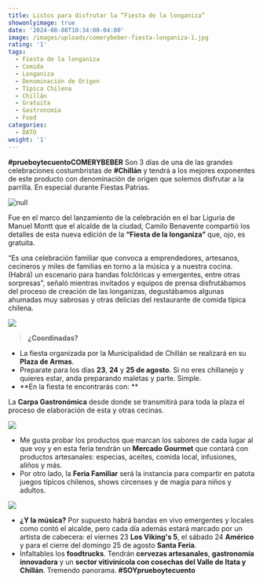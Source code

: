 ```yaml
---
title: Listos para disfrutar la “Fiesta de la longaniza”
showonlyimage: true
date: '2024-08-08T10:34:00-04:00'
image: /images/uploads/comerybeber-fiesta-longaniza-1.jpg
rating: '1'
tags:
  - Fiesta de la longaniza
  - Comida
  - Longaniza
  - Denominación de Origen
  - Típica Chilena
  - Chillán
  - Gratuita
  - Gastronomía
  - Food
categories:
  - DATO
weight: '1'
---
```

**\#prueboytecuentoCOMERYBEBER** Son 3 días de una de las grandes celebraciones costumbristas de **\#Chillán** y tendrá a los mejores exponentes de este producto con denominación de origen que solemos disfrutar a la parrilla. En especial durante Fiestas Patrias.

<!--more-->

![null](/images/uploads/comerybeber-fiesta-longaniza-1.jpg)

Fue en el marco del lanzamiento de la celebración en el bar Liguria de Manuel Montt que el alcalde de la ciudad, Camilo Benavente compartió los detalles de esta nueva edición de la **“Fiesta de la longaniza”** que, ojo, es gratuita.



“Es una celebración familiar que convoca a emprendedores, artesanos, cecineros y miles de familias en torno a la música y a nuestra cocina. (Habrá) un escenario para bandas folclóricas y emergentes, entre otras sorpresas”, señaló mientras invitados y equipos de prensa disfrutábamos del proceso de creación de las longanizas, degustábamos algunas ahumadas muy sabrosas y otras delicias del restaurante de comida típica chilena.

![](/images/uploads/comerybeber-fiesta-longaniza-arrollado.jpg)



> **¿Coordinadas?**

* La fiesta organizada por la Municipalidad de Chillán se realizará en su **Plaza de Armas**.
* Preparate para los días **23**, **24** y **25 de agosto**. Si no eres chillanejo y quieres estar, anda preparando maletas y parte. Simple.
* **En la fiesta te encontrarás con:
  **

La **Carpa Gastronómica** desde donde se transmitirá para toda la plaza el proceso de elaboración de esta y otras cecinas.

![](/images/uploads/comerybeber-fiesta-longaniza-collage.jpg)

* Me gusta probar los productos que marcan los sabores de cada lugar al que voy y en esta feria tendrán un **Mercado Gourmet** que contará con productos artesanales: especias, aceites, comida local, infusiones, aliños y más.
* Por otro lado, la **Feria Familiar** será la instancia para compartir en patota juegos típicos chilenos, shows circenses y de magia para niños y adultos.

![](/images/uploads/comerybeber-fiesta-longaniza-bandeja.jpg)

* **¿Y la música?** Por supuesto habrá bandas en vivo emergentes y locales como contó el alcalde, pero cada día además estará marcado por un artista de cabecera: el viernes 23 **Los Viking's 5**, el sábado 24 **Américo** y para el cierre del domingo 25 de agosto **Santa Feria**.
* Infaltables los **foodtrucks**. Tendrán **cervezas artesanales**, **gastronomía innovadora** y un **sector vitivinícola con cosechas del Valle de Itata y Chillán**. Tremendo panorama. **\#SOYprueboytecuento**
